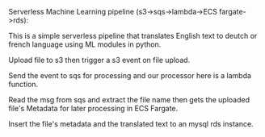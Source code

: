 Serverless Machine Learning pipeline (s3->sqs->lambda->ECS fargate->rds):

This is a simple serverless pipeline that translates English text to deutch or french language using ML modules in python.

Upload file to s3 then trigger a s3 event on file upload.

Send the event to sqs for processing and our processor here is a lambda function.

Read the msg from sqs and extract the file name then gets the uploaded file's Metadata
for later processing in ECS Fargate.

Insert the file's metadata and the translated text to an mysql rds instance.
